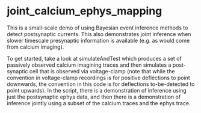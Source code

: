 # joint_calcium_ephys_mapping

This is a small-scale demo of using Bayesian event inference methods to detect postsynaptic currents.  This also demonstrates joint inference when slower timescale presynaptic information is available (e.g. as would come from calcium imaging). 

To get started, take a look at simulateAndTest which produces a set of passively observed calcium imagining traces and then simulates a post-synaptic cell that is observed via voltage-clamp (note that while the convention in voltage-clamp recordings is for positive deflections to point downwards, the convention in this code is for deflections to-be-detected to point upwards).  In the script, there is a demonstration of inference using just the postsynaptic ephys data, and then there is a demonstration of inference jointly using a subset of the calcium traces and the ephys trace.
